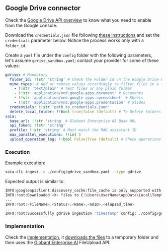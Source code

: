 ## Google Drive connector

Check the [Google Drive API overview](https://developers.google.com/drive/api/guides/about-sdk) to know what you need to enable from the Google console.

Download the `credentials.json` file following [these instructions](https://developers.google.com/drive/api/quickstart/python) and set the `credentials` parameter below. Notice the process works only with a `folder_id`.

Create a `yaml` file under the `config` folder with the following parameters, let's assume `gdrive_sandbox.yaml`; contact your provider for some of these values:

```yaml
gdrive: # Mandatory
  folder_id: !!str 'string' # Check the Folder Id on the Google Drive URL
  mime_types: # Add or remove values accordingly to filter files in a folder
    - !!str 'text/plain' # Text files or any plain format
    - !!str 'application/vnd.google-apps.document' # Documents
    - !!str 'application/vnd.google-apps.spreadsheet' # Sheets
    - !!str 'application/vnd.google-apps.presentation' # Slides
  credentials: !!str 'path_to_credentials.json'
  delete_local_folder: !!bool true|false (default) # To Delete folders after the upload process
saia:
  base_url: !!str 'string' # Globant Enterprise AI Base URL
  api_token: !!str 'string'
  profile: !!str 'string' # Must match the RAG assistant ID
  max_parallel_executions: !!int 5
  upload_operation_log: !!bool False|True (default) # Check operations LOG for detail if enabled
```

### Execution

Example execution:

```bash
saia-cli ingest -c ./config/gdrive_sandbox.yaml --type gdrive
```

Expected output is similar to:

```bash
INFO:googleapiclient.discovery_cache:file_cache is only supported with oauth2client<4.0.0
INFO:root:Downloaded <X> files to C:\Users\UserName\AppData\Local\Temp\<temp_folder>
...
INFO:root:<FileName>,<Status>,<Name>,<GUID>,<elapsed_time>
...
INFO:root:Successfully gdrive ingestion 'timestamp' config: ./config/gdrive_sandbox.yaml
```

### Implementation

Check the [implementation](../saia_ingest/ingestor.py#432), it [downloads the files](../gdrive/gdrive_reader.py) to a temporary folder and then uses the [Globant Enterprise AI](../EnterpriseAISuite.md) FileUpload API.
